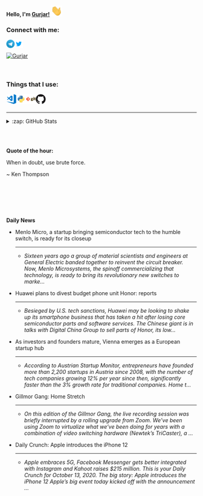 #### Hello, I'm [Gurjar!](https://GurjarKing.github.io) <img src="https://raw.githubusercontent.com/ABSphreak/ABSphreak/master/gifs/Hi.gif" width="30px"></h2>


### Connect with me:

[<img align="left" alt="Gurjar | Telegram" width="22px" src="https://raw.githubusercontent.com/github/explore/80688e429a7d4ef2fca1e82350fe8e3517d3494d/topics/telegram/telegram.png" />][Telegram]
[<img align="left" alt="Gurjar | Twitter" width="22px" src="https://raw.githubusercontent.com/github/explore/80688e429a7d4ef2fca1e82350fe8e3517d3494d/topics/twitter/twitter.png" />][Twitter]
<br >
<br >
<a href="https://github.com/GurjarKing"><img src="https://komarev.com/ghpvc/?username=GurjarKing" alt="Gurjar" /></a> <br />
<br />
<br />
<!-- <br >

![](https://visitor-badge.glitch.me/badge?page_id=GurjarKing)

<br /> -->

### Things that I use:

[<img align="left" alt="Visual Studio Code" width="26px" src="https://raw.githubusercontent.com/github/explore/80688e429a7d4ef2fca1e82350fe8e3517d3494d/topics/visual-studio-code/visual-studio-code.png" />][VSCode]
[<img align="left" alt="Python" width="26px" src="https://raw.githubusercontent.com/github/explore/80688e429a7d4ef2fca1e82350fe8e3517d3494d/topics/python/python.png" />][Python]
[<img align="left" alt="Git" width="26px" src="https://raw.githubusercontent.com/github/explore/80688e429a7d4ef2fca1e82350fe8e3517d3494d/topics/git/git.png" />][Git]
[<img align="left" alt="GitHub" width="26px" src="https://raw.githubusercontent.com/github/explore/78df643247d429f6cc873026c0622819ad797942/topics/github/github.png" />][Github]

<br />
<br />

---
<details>
  <summary>:zap: GitHub Stats</summary>

<img align="left" alt="Gurjar's Github Stats" src="https://github-readme-stats.vercel.app/api?username=GurjarKing&show_icons=true&hide_border=true&count_private=true&include_all_commit=true&theme=algolia" />

</details>

<!-- ### 🔔 My latest tweet
<a href="https://twitter.com/Gurjar_King43" target="_blank">
	<img src="https://github.com/GurjarKing/GurjarKing/raw/master/tweet.png" width="70%" align="center" alt="Click to view on Twitter" title="My latest tweet, as an image"/>
</a> -->
<br>

<pre>

</pre>

**Quote of the hour:**

When in doubt, use brute force.

~ Ken Thompson
<pre>

</pre>
<br>
<pre>


</pre>
<strong>Daily News</strong>
  
  - Menlo Micro, a startup bringing semiconductor tech to the humble switch, is ready for its closeup
     <hr/>
     
      - *Sixteen years ago a group of material scientists and engineers at General Electric banded together to reinvent the circuit breaker. Now, Menlo Microsystems, the spinoff commercializing that technology, is ready to bring its revolutionary new switches to marke…*
     
  - Huawei plans to divest budget phone unit Honor: reports
      <hr/>
      
      - *Besieged by U.S. tech sanctions, Huawei may be looking to shake up its smartphone business that has taken a hit after losing core semiconductor parts and software services. The Chinese giant is in talks with Digital China Group to sell parts of Honor, its low…*
      
  - As investors and founders mature, Vienna emerges as a European startup hub
      <hr/>
      
      - *According to Austrian Startup Monitor, entrepreneurs have founded more than 2,200 startups in Austria since 2008, with the number of tech companies growing 12% per year since then, significantly faster than the 3% growth rate for traditional companies. Home t…*
      
  - Gillmor Gang: Home Stretch
      <hr/>
      
      - *On this edition of the Gillmor Gang, the live recording session was briefly interrupted by a rolling upgrade from Zoom. We’ve been using Zoom to virtualize what we’ve been doing for years with a combination of video switching hardware (Newtek’s TriCaster), a …*
       
  - Daily Crunch: Apple introduces the iPhone 12
      <hr/>
       
       - *Apple embraces 5G, Facebook Messenger gets better integrated with Instagram and Kahoot raises $215 million. This is your Daily Crunch for October 13, 2020. The big story: Apple introduces the iPhone 12 Apple’s big event today kicked off with the announcement …*
      

<br />

[VSCode]: https://code.visualstudio.com/
[Python]: https://www.python.org/
[Git]: https://git-scm.com/
[Github]: https://github.com/
[Telegram]: https://t.me/Gurjar_King/
[Twitter]: https://twitter.com/Gurjar_King43/
